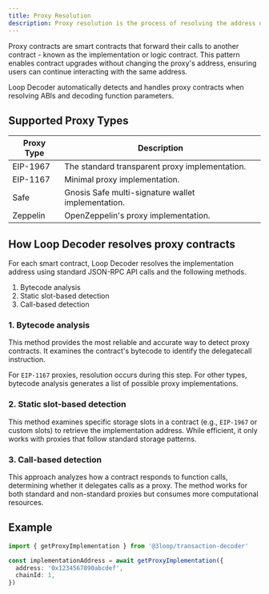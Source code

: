 ```yaml
---
title: Proxy Resolution
description: Proxy resolution is the process of resolving the address of a proxy contract to the address of the implementation contract.
---
```


Proxy contracts are smart contracts that forward their calls to another contract - known as the implementation or logic contract. This pattern enables contract upgrades without changing the proxy's address, ensuring users can continue interacting with the same address.

Loop Decoder automatically detects and handles proxy contracts when resolving ABIs and decoding function parameters.

## Supported Proxy Types

| Proxy Type | Description                                        |
| ---------- | -------------------------------------------------- |
| EIP-1967   | The standard transparent proxy implementation.     |
| EIP-1167   | Minimal proxy implementation.                      |
| Safe       | Gnosis Safe multi-signature wallet implementation. |
| Zeppelin   | OpenZeppelin's proxy implementation.               |

## How Loop Decoder resolves proxy contracts

For each smart contract, Loop Decoder resolves the implementation address using standard JSON-RPC API calls and the following methods.

1. Bytecode analysis
2. Static slot-based detection
3. Call-based detection

### 1. Bytecode analysis

This method provides the most reliable and accurate way to detect proxy contracts. It examines the contract's bytecode to identify the delegatecall instruction.

For `EIP-1167` proxies, resolution occurs during this step. For other types, bytecode analysis generates a list of possible proxy implementations.

### 2. Static slot-based detection

This method examines specific storage slots in a contract (e.g., `EIP-1967` or custom slots) to retrieve the implementation address. While efficient, it only works with proxies that follow standard storage patterns.

### 3. Call-based detection

This approach analyzes how a contract responds to function calls, determining whether it delegates calls as a proxy. The method works for both standard and non-standard proxies but consumes more computational resources.

## Example

```typescript
import { getProxyImplementation } from '@3loop/transaction-decoder'

const implementationAddress = await getProxyImplementation({
  address: '0x1234567890abcdef',
  chainId: 1,
})
```
